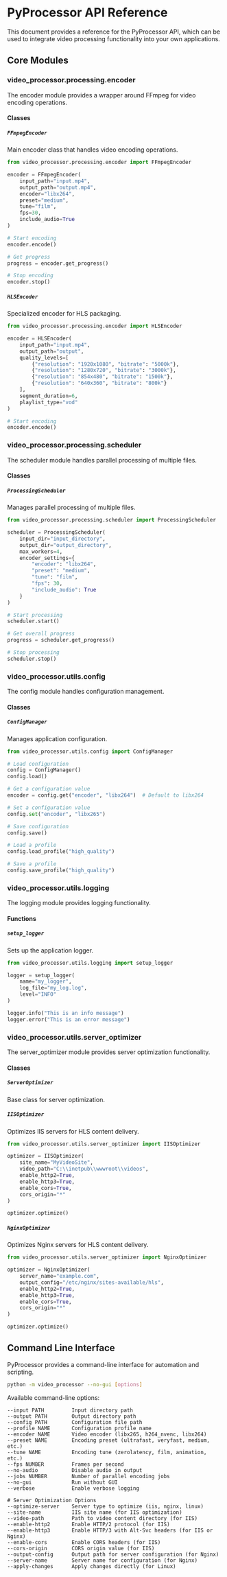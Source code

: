 # PyProcessor API Reference

This document provides a reference for the PyProcessor API, which can be used to integrate video processing functionality into your own applications.

## Core Modules

### video_processor.processing.encoder

The encoder module provides a wrapper around FFmpeg for video encoding operations.

#### Classes

##### `FFmpegEncoder`

Main encoder class that handles video encoding operations.

```python
from video_processor.processing.encoder import FFmpegEncoder

encoder = FFmpegEncoder(
    input_path="input.mp4",
    output_path="output.mp4",
    encoder="libx264",
    preset="medium",
    tune="film",
    fps=30,
    include_audio=True
)

# Start encoding
encoder.encode()

# Get progress
progress = encoder.get_progress()

# Stop encoding
encoder.stop()
```

##### `HLSEncoder`

Specialized encoder for HLS packaging.

```python
from video_processor.processing.encoder import HLSEncoder

encoder = HLSEncoder(
    input_path="input.mp4",
    output_path="output",
    quality_levels=[
        {"resolution": "1920x1080", "bitrate": "5000k"},
        {"resolution": "1280x720", "bitrate": "3000k"},
        {"resolution": "854x480", "bitrate": "1500k"},
        {"resolution": "640x360", "bitrate": "800k"}
    ],
    segment_duration=6,
    playlist_type="vod"
)

# Start encoding
encoder.encode()
```

### video_processor.processing.scheduler

The scheduler module handles parallel processing of multiple files.

#### Classes

##### `ProcessingScheduler`

Manages parallel processing of multiple files.

```python
from video_processor.processing.scheduler import ProcessingScheduler

scheduler = ProcessingScheduler(
    input_dir="input_directory",
    output_dir="output_directory",
    max_workers=4,
    encoder_settings={
        "encoder": "libx264",
        "preset": "medium",
        "tune": "film",
        "fps": 30,
        "include_audio": True
    }
)

# Start processing
scheduler.start()

# Get overall progress
progress = scheduler.get_progress()

# Stop processing
scheduler.stop()
```

### video_processor.utils.config

The config module handles configuration management.

#### Classes

##### `ConfigManager`

Manages application configuration.

```python
from video_processor.utils.config import ConfigManager

# Load configuration
config = ConfigManager()
config.load()

# Get a configuration value
encoder = config.get("encoder", "libx264")  # Default to libx264

# Set a configuration value
config.set("encoder", "libx265")

# Save configuration
config.save()

# Load a profile
config.load_profile("high_quality")

# Save a profile
config.save_profile("high_quality")
```

### video_processor.utils.logging

The logging module provides logging functionality.

#### Functions

##### `setup_logger`

Sets up the application logger.

```python
from video_processor.utils.logging import setup_logger

logger = setup_logger(
    name="my_logger",
    log_file="my_log.log",
    level="INFO"
)

logger.info("This is an info message")
logger.error("This is an error message")
```

### video_processor.utils.server_optimizer

The server_optimizer module provides server optimization functionality.

#### Classes

##### `ServerOptimizer`

Base class for server optimization.

##### `IISOptimizer`

Optimizes IIS servers for HLS content delivery.

```python
from video_processor.utils.server_optimizer import IISOptimizer

optimizer = IISOptimizer(
    site_name="MyVideoSite",
    video_path="C:\\inetpub\\wwwroot\\videos",
    enable_http2=True,
    enable_http3=True,
    enable_cors=True,
    cors_origin="*"
)

optimizer.optimize()
```

##### `NginxOptimizer`

Optimizes Nginx servers for HLS content delivery.

```python
from video_processor.utils.server_optimizer import NginxOptimizer

optimizer = NginxOptimizer(
    server_name="example.com",
    output_config="/etc/nginx/sites-available/hls",
    enable_http2=True,
    enable_http3=True,
    enable_cors=True,
    cors_origin="*"
)

optimizer.optimize()
```

## Command Line Interface

PyProcessor provides a command-line interface for automation and scripting.

```bash
python -m video_processor --no-gui [options]
```

Available command-line options:

```text
--input PATH         Input directory path
--output PATH        Output directory path
--config PATH        Configuration file path
--profile NAME       Configuration profile name
--encoder NAME       Video encoder (libx265, h264_nvenc, libx264)
--preset NAME        Encoding preset (ultrafast, veryfast, medium, etc.)
--tune NAME          Encoding tune (zerolatency, film, animation, etc.)
--fps NUMBER         Frames per second
--no-audio           Disable audio in output
--jobs NUMBER        Number of parallel encoding jobs
--no-gui             Run without GUI
--verbose            Enable verbose logging

# Server Optimization Options
--optimize-server    Server type to optimize (iis, nginx, linux)
--site-name          IIS site name (for IIS optimization)
--video-path         Path to video content directory (for IIS)
--enable-http2       Enable HTTP/2 protocol (for IIS)
--enable-http3       Enable HTTP/3 with Alt-Svc headers (for IIS or Nginx)
--enable-cors        Enable CORS headers (for IIS)
--cors-origin        CORS origin value (for IIS)
--output-config      Output path for server configuration (for Nginx)
--server-name        Server name for configuration (for Nginx)
--apply-changes      Apply changes directly (for Linux)
```
